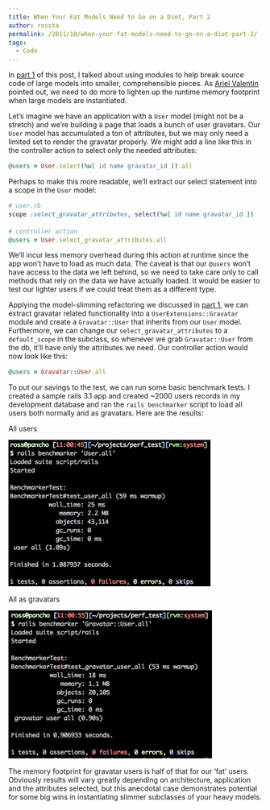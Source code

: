 ```yaml
---
title: When Your Fat Models Need to Go on a Diet, Part 2
author: rossta
permalink: /2011/10/when-your-fat-models-need-to-go-on-a-diet-part-2/
tags:
  - Code
---
```

In [part 1][1] of this post, I talked about using modules to help break source code of large models into smaller, comprehensible pieces. As [Ariel Valentin][2] pointed out, we need to do more to lighten up the runtime memory footprint when large models are instantiated.

 [1]: /when-your-fat-models-need-to-go-on-a-diet
 [2]: http://blog.arielvalentin.com/ "XP in Anger"

Let’s imagine we have an application with a `User` model (might not be a stretch) and we’re building a page that loads a bunch of user gravatars. Our `User` model has accumulated a ton of attributes, but we may only need a limited set to render the gravatar properly. We might add a line like this in the controller action to select only the needed attributes:

```ruby
@users = User.select(%w[ id name gravatar_id ]).all
```

Perhaps to make this more readable, we’ll extract our select statement into a scope in the `User` model:

```ruby
# user.rb
scope :select_gravatar_attributes, select(%w[ id name gravatar_id ])

# controller action
@users = User.select_gravatar_attributes.all
```

We’ll incur less memory overhead during this action at runtime since the app won’t have to load as much data. The caveat is that our `@users` won’t have access to the data we left behind, so we need to take care only to call methods that rely on the data we have actually loaded. It would be easier to test our lighter users if we could treat them as a different type.

Applying the model-slimming refactoring we discussed in [part 1][3], we can extract gravatar related functionality into a `UserExtensions::Gravatar` module and create a `Gravatar::User` that inherits from our `User` model. Furthermore, we can change our `select_gravatar_attributes` to a `default_scope` in the subclass, so whenever we grab `Gravatar::User` from the db, it’ll have only the attributes we need. Our controller action would now look like this:

 [3]: /when-your-fat-models-need-to-go-on-a-diet/

```ruby
@users = Gravatar::User.all
```

To put our savings to the test, we can run some basic benchmark tests. I created a sample rails 3.1 app and created ~2000 users records in my development database and ran the `rails benchmarker` script to load all users both normally and as gravatars. Here are the results:

All users

![All users](/images/screenshots/user-perf-test.jpg)

All as gravatars

![All as gravatars](/images/screenshots/gravatar-user-perf-test.jpg)

The memory footprint for gravatar users is half of that for our ‘fat’ users. Obviously results will vary greatly depending on architecture, application and the attributes selected, but this anecdotal case demonstrates potential for some big wins in instantiating slimmer subclasses of your heavy models.

